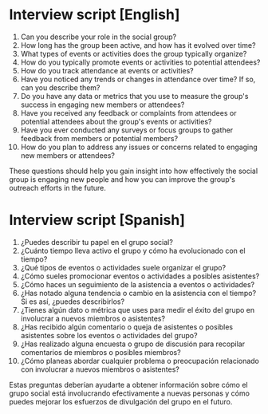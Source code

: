 # Interview script [English]

1. Can you describe your role in the social group?
2. How long has the group been active, and how has it evolved over time?
3. What types of events or activities does the group typically organize?
4. How do you typically promote events or activities to potential attendees?
5. How do you track attendance at events or activities?
6. Have you noticed any trends or changes in attendance over time? If so, can you describe them?
7. Do you have any data or metrics that you use to measure the group's success in engaging new members or attendees?
8. Have you received any feedback or complaints from attendees or potential attendees about the group's events or activities?
9. Have you ever conducted any surveys or focus groups to gather feedback from members or potential members?
10. How do you plan to address any issues or concerns related to engaging new members or attendees?

These questions should help you gain insight into how effectively the social group is engaging new people and how you can improve the group's outreach efforts in the future.

# Interview script [Spanish]

1. ¿Puedes describir tu papel en el grupo social?
2. ¿Cuánto tiempo lleva activo el grupo y cómo ha evolucionado con el tiempo?
3. ¿Qué tipos de eventos o actividades suele organizar el grupo?
4. ¿Cómo sueles promocionar eventos o actividades a posibles asistentes?
5. ¿Cómo haces un seguimiento de la asistencia a eventos o actividades?
6. ¿Has notado alguna tendencia o cambio en la asistencia con el tiempo? Si es así, ¿puedes describirlos?
7. ¿Tienes algún dato o métrica que uses para medir el éxito del grupo en involucrar a nuevos miembros o asistentes?
8. ¿Has recibido algún comentario o queja de asistentes o posibles asistentes sobre los eventos o actividades del grupo?
9. ¿Has realizado alguna encuesta o grupo de discusión para recopilar comentarios de miembros o posibles miembros?
10. ¿Cómo planeas abordar cualquier problema o preocupación relacionado con involucrar a nuevos miembros o asistentes?

Estas preguntas deberían ayudarte a obtener información sobre cómo el grupo social está involucrando efectivamente a nuevas personas y cómo puedes mejorar los esfuerzos de divulgación del grupo en el futuro.
